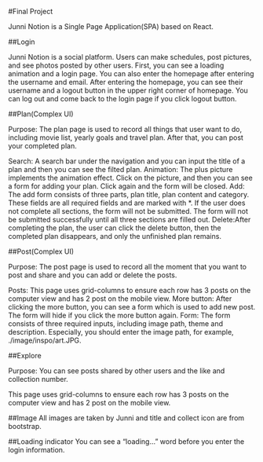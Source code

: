 #Final Project

Junni Notion is a Single Page Application(SPA) based on React.

##Login

Junni Notion is a social platform. Users can make schedules, post pictures, and see photos posted by other users.
First, you can see a loading animation and a login page. You can also enter the homepage after entering the username and email.
After entering the homepage, you can see their username and a logout button in the upper right corner of homepage.
You can log out and come back to the login page if you click logout button.


##Plan(Complex UI)

Purpose: The plan page is used to record all things that user want to do, including movie list, yearly goals and travel plan. After that, you can post your completed plan.

Search: A search bar under the navigation and you can input the title of a plan and then you can see the filted plan.
Animation: The plus picture implements the animation effect. Click on the picture, and then you can see a form for adding your plan. Click again and the form will be closed.
Add: The add form consists of three parts, plan title, plan content and category. These fields are all required fields and are marked with *. If the user does not complete all sections, the form will not be submitted. The form will not be submitted successfully until all three sections are filled out.
Delete:After completing the plan, the user can click the delete button, then the completed plan disappears, and only the unfinished plan remains.

##Post(Complex UI)

Purpose: The post page is used to record all the moment that you want to post and share and you can add or delete the posts.

Posts: This page uses grid-columns to ensure each row has 3 posts on the computer view and has 2 post on the mobile view.
More button: After clicking the more button, you can see a form which is used to add new post. The form will hide if you click the more button again.
Form: The form consists of three required inputs, including image path, theme and description. Especially, you should enter the image path, for example, ./image/inspo/art.JPG.

##Explore

Purpose: You can see posts shared by other users and the like and collection number.

This page uses grid-columns to ensure each row has 3 posts on the computer view and has 2 post on the mobile view.

##Image
All images are taken by Junni and title and collect icon are from bootstrap.

##Loading indicator
You can see a “loading...” word before you enter the login information.
